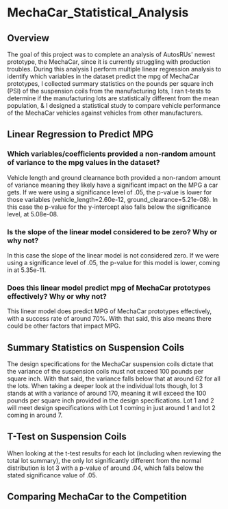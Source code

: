 # MechaCar_Statistical_Analysis

## Overview 

The goal of this project was to complete an analysis of AutosRUs' newest prototype, the MechaCar, since it is currently struggling with production troubles. During this analysis I perform multiple linear regression analysis to identify which variables in the dataset predict the mpg of MechaCar prototypes, I collected summary statistics on the pounds per square inch (PSI) of the suspension coils from the manufacturing lots, I ran t-tests to determine if the manufacturing lots are statistically different from the mean population, & I designed a statistical study to compare vehicle performance of the MechaCar vehicles against vehicles from other manufacturers.

## Linear Regression to Predict MPG

### Which variables/coefficients provided a non-random amount of variance to the mpg values in the dataset?

Vehicle length and ground clearnance both provided a non-random amount of variance meaning they likely have a significant impact on the MPG a car gets. If we were using a significance level of .05, the p-value is lower for those variables (vehicle_length=2.60e-12, ground_clearance=5.21e-08). In this case the p-value for the y-intercept also falls below the significance level, at 5.08e-08. 

### Is the slope of the linear model considered to be zero? Why or why not?

In this case the slope of the linear model is not considered zero. If we were using a significance level of .05, the p-value for this model is lower, coming in at 5.35e-11.  

### Does this linear model predict mpg of MechaCar prototypes effectively? Why or why not?

This linear model does predict MPG of MechaCar prototypes effectively, with a success rate of around 70%. With that said, this also means there could be other factors that impact MPG. 

## Summary Statistics on Suspension Coils

The design specifications for the MechaCar suspension coils dictate that the variance of the suspension coils must not exceed 100 pounds per square inch. With that said, the variance falls below that at around 62 for all the lots. When taking a deeper look at the individual lots though, lot 3 stands at with a variance of around 170, meaning it will exceed the 100 pounds per square inch provided in the design specifications. Lot 1 and 2 will meet design specifications with Lot 1 coming in just around 1 and lot 2 coming in around 7. 

## T-Test on Suspension Coils

When looking at the t-test results for each lot (including when reviewing the total lot summary), the only lot significantly different from the normal distribution is lot 3 with a p-value of around .04, which falls below the stated significance value of .05. 

## Comparing MechaCar to the Competition 
